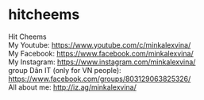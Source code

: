 # hitcheems
 Hit Cheems <br>
My Youtube: https://www.youtube.com/c/minkalexvina/ <br>
My Facebook: https://www.facebook.com/minkalexvina/ <br>
My Instagram: https://www.instagram.com/minkalexvina/ <br>
group Dân IT (only for VN people): https://www.facebook.com/groups/803129063825326/ <br>
All about me: http://iz.ag/minkalexvina/ <br>
